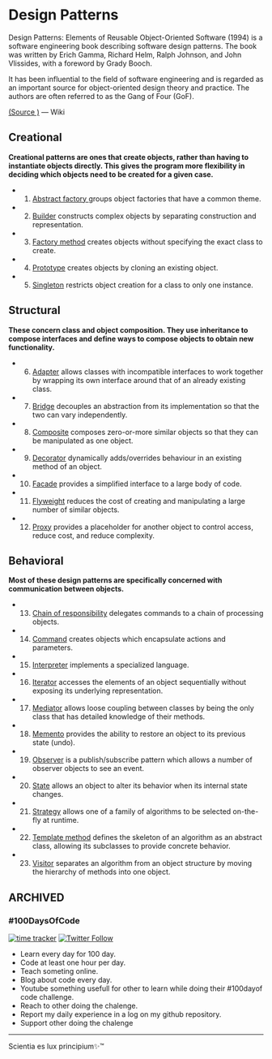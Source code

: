 # Design Patterns

Design Patterns: Elements of Reusable Object-Oriented Software (1994) is a software engineering book describing software design patterns. The book was written by Erich Gamma, Richard Helm, Ralph Johnson, and John Vlissides, with a foreword by Grady Booch.

It has been influential to the field of software engineering and is regarded as an important source for object-oriented design theory and practice. The authors are often referred to as the Gang of Four (GoF).

[(Source )](https://en.wikipedia.org/wiki/Design_Patterns) ― Wiki

## Creational

**Creational patterns are ones that create objects, rather than having to
instantiate objects directly. This gives the program more flexibility in
deciding which objects need to be created for a given case.**

 - 01. [Abstract factory ](https://en.wikipedia.org/wiki/Abstract_factory_pattern) groups object factories that have a common theme.
 - 02. [Builder](https://en.wikipedia.org/wiki/Builder_pattern) constructs complex objects by separating construction and
       representation.
 - 03. [Factory method](https://en.wikipedia.org/wiki/Factory_method_pattern) creates objects without specifying the exact class
       to create.
 - 04. [Prototype](https://en.wikipedia.org/wiki/Prototype_pattern) creates objects by cloning an existing object.
 - 05. [Singleton](https://en.wikipedia.org/wiki/Singleton_pattern) restricts object creation for a class to only one instance.

## Structural

**These concern class and object composition. They use inheritance to compose
interfaces and define ways to compose objects to obtain new functionality.**

 - 06. [Adapter](https://en.wikipedia.org/wiki/Adapter_pattern) allows classes with incompatible interfaces to work together by
      wrapping its own interface around that of an already existing class.
 - 07. [Bridge](https://en.wikipedia.org/wiki/Bridge_pattern) decouples an abstraction from its implementation so that the two
       can vary independently.
 - 08. [Composite](https://en.wikipedia.org/wiki/Composite_pattern) composes zero-or-more similar objects so that they can be
       manipulated as one object.
 - 09. [Decorator](https://en.wikipedia.org/wiki/Decorator_pattern) dynamically adds/overrides behaviour in an existing method of
       an object.
 - 10. [Facade](https://en.wikipedia.org/wiki/Facade_pattern) provides a simplified interface to a large body of code.
 - 11. [Flyweight](https://en.wikipedia.org/wiki/Flyweight_pattern) reduces the cost of creating and manipulating a large number
       of similar objects.
 - 12. [Proxy](https://en.wikipedia.org/wiki/Proxy_pattern) provides a placeholder for another object to control access,
       reduce cost, and reduce complexity.

## Behavioral

**Most of these design patterns are specifically concerned with communication
between objects.**

 - 13. [Chain of responsibility](https://en.wikipedia.org/wiki/Chain-of-responsibility_pattern) delegates commands to a chain of processing
       objects.
 - 14. [Command](https://en.wikipedia.org/wiki/Command_pattern) creates objects which encapsulate actions and parameters.
 - 15. [Interpreter](https://en.wikipedia.org/wiki/Interpreter_pattern) implements a specialized language.
 - 16. [Iterator](https://en.wikipedia.org/wiki/Iterator_pattern) accesses the elements of an object sequentially without
       exposing its underlying representation.
 - 17. [Mediator](https://en.wikipedia.org/wiki/Mediator_pattern) allows loose coupling between classes by being the only class
       that has detailed knowledge of their methods.
 - 18. [Memento](https://en.wikipedia.org/wiki/Memento_pattern) provides the ability to restore an object to its previous state
       (undo).
 - 19. [Observer](https://en.wikipedia.org/wiki/Observer_pattern) is a publish/subscribe pattern which allows a number of
       observer objects to see an event.
 - 20. [State](https://en.wikipedia.org/wiki/State_pattern) allows an object to alter its behavior when its internal
       state changes.
 - 21. [Strategy](https://en.wikipedia.org/wiki/Strategy_pattern) allows one of a family of algorithms to be selected
       on-the-fly at runtime.
 - 22. [Template method](https://en.wikipedia.org/wiki/Template_method_pattern) defines the skeleton of an algorithm as an abstract
       class, allowing its subclasses to provide concrete behavior.
 - 23. [Visitor](https://en.wikipedia.org/wiki/Visitor_pattern) separates an algorithm from an object structure by moving
       the hierarchy of methods into one object.


## ARCHIVED

###  \#100DaysOfCode

[![time tracker](https://wakatime.com/badge/github/Luxcium/100DaysOfCode.svg)](https://wakatime.com/badge/github/Luxcium/100DaysOfCode) [![Twitter Follow](https://img.shields.io/twitter/follow/Luxcium?label=Follow%20me&style=social)](https://twitter.com/Luxcium?ref_src=github001)


- Learn every day for 100 day.
- Code at least one hour per day.
- Teach someting online.
- Blog about code every day.
- Youtube something usefull for other to learn while doing their #100dayof code challenge.
- Reach to other doing the chalenge.
- Report my daily experience in a log on my github repository.
- Support other doing the chalenge

----
Scientia es lux principium✨™
